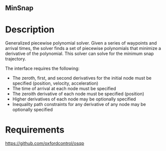 ## MinSnap

# Description
Generalized piecewise polynomial solver. Given a series of waypoints and arrival
times, the solver finds a set of piecewise polynomials that minimize a
derivative of the polynomial. This solver can solve for the minimum snap
trajectory.

The interface requires the following:
- The zeroth, first, and second derivatives for the initial node must be
  specified (position, velocity, acceleration)
- The time of arrival at each node must be specified
- The zeroith derivative of each node must be specified (position)
- Higher derivatives of each node may be optionally specified
- Inequality path constraints for any derivative of any node may be optionally
  specified

# Requirements
https://github.com/oxfordcontrol/osqp


